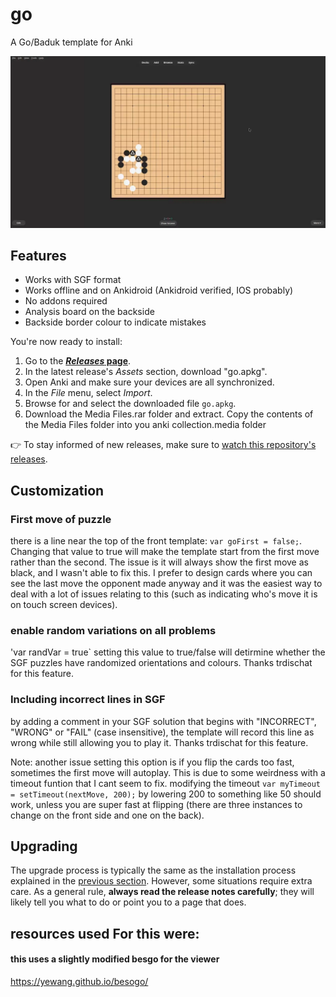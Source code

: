 # go
 A Go/Baduk template for Anki

![chess GIF](examples/ankiGo.webp)


## Features

- Works with SGF format
- Works offline and on Ankidroid (Ankidroid verified, IOS probably)
- No addons required
- Analysis board on the backside
- Backside border colour to indicate mistakes

You're now ready to install:

1. Go to the **[_Releases_ page](https://github.com/TowelSniffer/go/releases)**.
1. In the latest release's _Assets_ section, download "go.apkg".
1. Open Anki and make sure your devices are all synchronized.
1. In the _File_ menu, select _Import_.
1. Browse for and select the downloaded file `go.apkg`.
1. Download the Media Files.rar folder and extract. Copy the contents of the Media Files folder into you anki collection.media folder

👉 To stay informed of new releases, make sure to [watch this repository's releases](https://help.github.com/en/articles/watching-and-unwatching-releases-for-a-repository).

## Customization

### First move of puzzle

there is a line near the top of the front template: `var goFirst = false;`. Changing that value to true will make the template start from the first move rather than the second. The issue is it will always show the first move as black, and I wasn't able to fix this. I prefer to design cards where you can see the last move the opponent made anyway and it was the easiest way to deal with a lot of issues relating to this (such as indicating who's move it is on touch screen devices).

### enable random variations on all problems

'var randVar = true` setting this value to true/false will detirmine whether the SGF puzzles have randomized orientations and colours. Thanks trdischat for this feature.

### Including incorrect lines in SGF

by adding a comment in your SGF solution that begins with "INCORRECT", "WRONG" or "FAIL" (case insensitive), the template will record this line as wrong while still allowing you to play it. Thanks trdischat for this feature.

Note: another issue setting this option is if you flip the cards too fast, sometimes the first move will autoplay. This is due to some weirdness with a timeout funtion that I cant seem to fix. modifying the timeout `var myTimeout = setTimeout(nextMove, 200);` by lowering 200 to something like 50 should work, unless you are super fast at flipping (there are three instances to change on the front side and one on the back).

## Upgrading

The upgrade process is typically the same as the installation process explained in the [previous section](#getting-started). However, some situations require extra care. As a general rule, **always read the release notes carefully**; they will likely tell you what to do or point you to a page that does.


## resources used For this were:

#### this uses a slightly modified besgo for the viewer
https://yewang.github.io/besogo/
